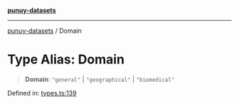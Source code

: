 [**punuy-datasets**](../README.md)

***

[punuy-datasets](../README.md) / Domain

# Type Alias: Domain

> **Domain**: `"general"` \| `"geographical"` \| `"biomedical"`

Defined in: [types.ts:139](https://github.com/andrefs/punuy-datasets/blob/131f93cc8acc767f352ee1220b4641fc6bc41a63/src/lib/types.ts#L139)
